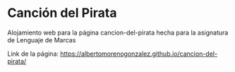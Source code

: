# Canción del Pirata

Alojamiento web para la página cancion-del-pirata hecha para la asignatura de Lenguaje de Marcas

Link de la página: https://albertomorenogonzalez.github.io/cancion-del-pirata/
